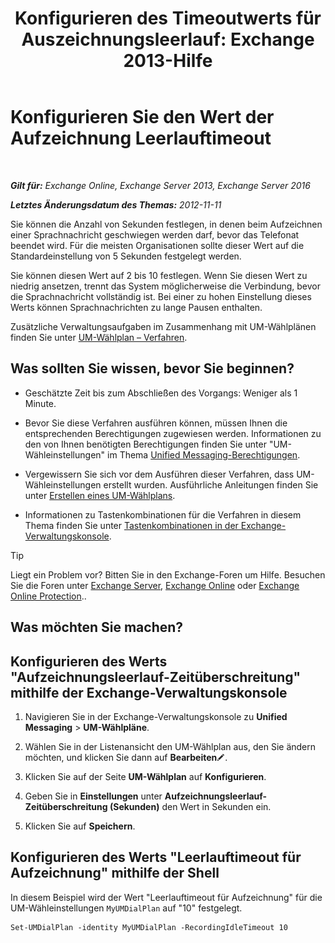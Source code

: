 ﻿---
title: 'Konfigurieren des Timeoutwerts für Auszeichnungsleerlauf: Exchange 2013-Hilfe'
TOCTitle: Konfigurieren Sie den Wert der Aufzeichnung Leerlauftimeout
ms:assetid: a7fb9a09-fde9-447d-ad2c-95598405e99b
ms:mtpsurl: https://technet.microsoft.com/de-de/library/Ee423550(v=EXCHG.150)
ms:contentKeyID: 50476430
ms.date: 05/23/2018
mtps_version: v=EXCHG.150
ms.translationtype: MT
---

# Konfigurieren Sie den Wert der Aufzeichnung Leerlauftimeout

 

_**Gilt für:** Exchange Online, Exchange Server 2013, Exchange Server 2016_

_**Letztes Änderungsdatum des Themas:** 2012-11-11_

Sie können die Anzahl von Sekunden festlegen, in denen beim Aufzeichnen einer Sprachnachricht geschwiegen werden darf, bevor das Telefonat beendet wird. Für die meisten Organisationen sollte dieser Wert auf die Standardeinstellung von 5 Sekunden festgelegt werden.

Sie können diesen Wert auf 2 bis 10 festlegen. Wenn Sie diesen Wert zu niedrig ansetzen, trennt das System möglicherweise die Verbindung, bevor die Sprachnachricht vollständig ist. Bei einer zu hohen Einstellung dieses Werts können Sprachnachrichten zu lange Pausen enthalten.

Zusätzliche Verwaltungsaufgaben im Zusammenhang mit UM-Wählplänen finden Sie unter [UM-Wählplan – Verfahren](um-dial-plan-procedures-exchange-2013-help.md).

## Was sollten Sie wissen, bevor Sie beginnen?

  - Geschätzte Zeit bis zum Abschließen des Vorgangs: Weniger als 1 Minute.

  - Bevor Sie diese Verfahren ausführen können, müssen Ihnen die entsprechenden Berechtigungen zugewiesen werden. Informationen zu den von Ihnen benötigten Berechtigungen finden Sie unter "UM-Wähleinstellungen" im Thema [Unified Messaging-Berechtigungen](unified-messaging-permissions-exchange-2013-help.md).

  - Vergewissern Sie sich vor dem Ausführen dieser Verfahren, dass UM-Wähleinstellungen erstellt wurden. Ausführliche Anleitungen finden Sie unter [Erstellen eines UM-Wählplans](create-a-um-dial-plan-exchange-2013-help.md).

  - Informationen zu Tastenkombinationen für die Verfahren in diesem Thema finden Sie unter [Tastenkombinationen in der Exchange-Verwaltungskonsole](keyboard-shortcuts-in-the-exchange-admin-center-exchange-online-protection-help.md).


> [!TIP]
> Liegt ein Problem vor? Bitten Sie in den Exchange-Foren um Hilfe. Besuchen Sie die Foren unter <A href="https://go.microsoft.com/fwlink/p/?linkid=60612">Exchange Server</A>, <A href="https://go.microsoft.com/fwlink/p/?linkid=267542">Exchange Online</A> oder <A href="https://go.microsoft.com/fwlink/p/?linkid=285351">Exchange Online Protection</A>..



## Was möchten Sie machen?

## Konfigurieren des Werts "Aufzeichnungsleerlauf-Zeitüberschreitung" mithilfe der Exchange-Verwaltungskonsole

1.  Navigieren Sie in der Exchange-Verwaltungskonsole zu **Unified Messaging** \> **UM-Wählpläne**.

2.  Wählen Sie in der Listenansicht den UM-Wählplan aus, den Sie ändern möchten, und klicken Sie dann auf **Bearbeiten**![Bearbeitungssymbol](images/Bb124582.6f53ccb2-1f13-4c02-bea0-30690e6ea71d(EXCHG.150).gif "Bearbeitungssymbol").

3.  Klicken Sie auf der Seite **UM-Wählplan** auf **Konfigurieren**.

4.  Geben Sie in **Einstellungen** unter **Aufzeichnungsleerlauf-Zeitüberschreitung (Sekunden)** den Wert in Sekunden ein.

5.  Klicken Sie auf **Speichern**.

## Konfigurieren des Werts "Leerlauftimeout für Aufzeichnung" mithilfe der Shell

In diesem Beispiel wird der Wert "Leerlauftimeout für Aufzeichnung" für die UM-Wähleinstellungen `MyUMDialPlan` auf "10" festgelegt.

    Set-UMDialPlan -identity MyUMDialPlan -RecordingIdleTimeout 10

